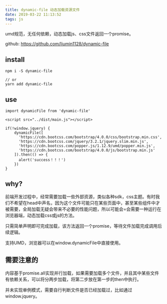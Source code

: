 ```yaml
---
title: dynamic-file 动态加载资源文件
date: 2019-03-22 11:13:52
tags: js
---
```


umd规范，无任何依赖，动态加载js、css文件返回一个promise。

github: https://github.com/liumin1128/dynamic-file

## install

```
npm i -S dynamic-file

// or
yarn add dynamic-file
```

## use

```
import dynamicFile from 'dynamic-file'

<script src="../dist/main.js"></script>
  
if(!window.jquery) {
    dynamicFile([
      'https://cdn.bootcss.com/bootstrap/4.0.0/css/bootstrap.min.css',
      'https://cdn.bootcss.com/jquery/3.2.1/jquery.slim.min.js',
      'https://cdn.bootcss.com/popper.js/1.12.9/umd/popper.min.js',
      'https://cdn.bootcss.com/bootstrap/4.0.0/js/bootstrap.min.js'
    ]).then(() => {
      alert('success！！！')
    })
}
```

## why?

前端开发过程中，经常需要加载一些外部资源，类似各种sdk，css主题。有时我们不希望在head中声名，因为这个文件可能只在某些页面中，甚至某些组件中才被需要，全局加载无疑会带来不必要的性能问题，所以可能会=会需要一种运行在浏览器端，动态加载css或js的方法。

只需简单声明即可完成加载，该方法返回一个promise，等待文件加载完成调用后续逻辑。

支持UMD，浏览器可以在window.dynamicFile中直接使用。

## 需要注意的

内容基于promise.all实现并行加载，如果需要加载多个文件，并且其中某些文件有依赖关系，可以将分两步加载，将第二步放在第一步的then中执行。

并未实现单例模式，需要自行判断文件是否已经加载过，比如通过window.jquery。


